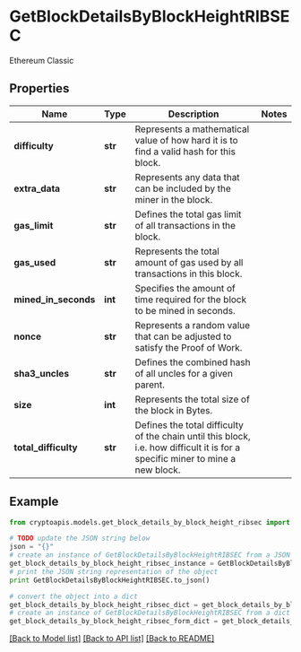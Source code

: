 # GetBlockDetailsByBlockHeightRIBSEC

Ethereum Classic

## Properties
Name | Type | Description | Notes
------------ | ------------- | ------------- | -------------
**difficulty** | **str** | Represents a mathematical value of how hard it is to find a valid hash for this block. | 
**extra_data** | **str** | Represents any data that can be included by the miner in the block. | 
**gas_limit** | **str** | Defines the total gas limit of all transactions in the block. | 
**gas_used** | **str** | Represents the total amount of gas used by all transactions in this block. | 
**mined_in_seconds** | **int** | Specifies the amount of time required for the block to be mined in seconds. | 
**nonce** | **str** | Represents a random value that can be adjusted to satisfy the Proof of Work. | 
**sha3_uncles** | **str** | Defines the combined hash of all uncles for a given parent. | 
**size** | **int** | Represents the total size of the block in Bytes. | 
**total_difficulty** | **str** | Defines the total difficulty of the chain until this block, i.e. how difficult it is for a specific miner to mine a new block. | 

## Example

```python
from cryptoapis.models.get_block_details_by_block_height_ribsec import GetBlockDetailsByBlockHeightRIBSEC

# TODO update the JSON string below
json = "{}"
# create an instance of GetBlockDetailsByBlockHeightRIBSEC from a JSON string
get_block_details_by_block_height_ribsec_instance = GetBlockDetailsByBlockHeightRIBSEC.from_json(json)
# print the JSON string representation of the object
print GetBlockDetailsByBlockHeightRIBSEC.to_json()

# convert the object into a dict
get_block_details_by_block_height_ribsec_dict = get_block_details_by_block_height_ribsec_instance.to_dict()
# create an instance of GetBlockDetailsByBlockHeightRIBSEC from a dict
get_block_details_by_block_height_ribsec_form_dict = get_block_details_by_block_height_ribsec.from_dict(get_block_details_by_block_height_ribsec_dict)
```
[[Back to Model list]](../README.md#documentation-for-models) [[Back to API list]](../README.md#documentation-for-api-endpoints) [[Back to README]](../README.md)


